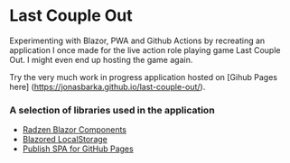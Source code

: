 # Last Couple Out
Experimenting with Blazor, PWA and Github Actions by recreating an application I once made for the live action role playing game Last Couple Out.
I might even end up hosting the game again.

Try the very much work in progress application hosted on [Gihub Pages here] (https://jonasbarka.github.io/last-couple-out/).

### A selection of libraries used in the application
* [Radzen Blazor Components](https://github.com/radzenhq/radzen-blazor)
* [Blazored LocalStorage](https://github.com/Blazored/LocalStorage)
* [Publish SPA for GitHub Pages](https://github.com/jsakamoto/PublishSPAforGitHubPages.Build)
